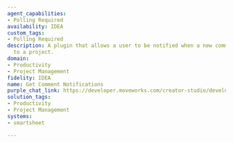 ```yaml
---
agent_capabilities:
- Polling Required
availability: IDEA
custom_tags:
- Polling Required
description: A plugin that allows a user to be notified when a new comment is added
  to a project.
domain:
- Productivity
- Project Management
fidelity: IDEA
name: Get Comment Notifications
purple_chat_link: https://developer.moveworks.com/creator-studio/developer-tools/purple-chat/?conversation=%7B%22startTimestamp%22%3A%2211%3A43+AM%22%2C%22messages%22%3A%5B%7B%22role%22%3A%22assistant%22%2C%22parts%22%3A%5B%7B%22reasoningSteps%22%3A%5B%7B%22status%22%3A%22success%22%2C%22richText%22%3A%22Trigger%3A+A+new+comment+is+added+to+a+project+on+Smartsheet.%22%7D%5D%7D%2C%7B%22richText%22%3A%22%3Cp%3ENew+comment+on+your+Smartsheet+project%3A%3Cbr%3E%3C%2Fp%3E%22%7D%2C%7B%22richText%22%3A%22%3Cb%3E%3Cp%3EProject%3A+Launch+Event+2023%3Cbr%3E%3C%2Fp%3E%3C%2Fb%3E%3Cbr%3E%3Cp%3E%3Cb%3EComment+by%3A%3C%2Fb%3E+Alex+Doe%3Cbr%3E%3Cb%3EComment%3A%3C%2Fb%3E+Can+we+update+the+timeline+for+vendor+confirmation%3F%3Cbr%3E%3C%2Fp%3E%22%7D%2C%7B%22buttons%22%3A%5B%7B%22style%22%3A%22filled%22%2C%22buttonText%22%3A%22Respond+to+Comment%22%7D%2C%7B%22style%22%3A%22outlined%22%2C%22buttonText%22%3A%22View+Project%22%7D%5D%7D%5D%7D%2C%7B%22role%22%3A%22assistant%22%2C%22parts%22%3A%5B%7B%22richText%22%3A%22%3Cp%3EPlease+type+your+response%3A%3Cbr%3E%3C%2Fp%3E%22%7D%5D%7D%2C%7B%22role%22%3A%22user%22%2C%22parts%22%3A%5B%7B%22richText%22%3A%22%3Cp%3EYes%2C+I%27ll+update+the+timeline+by+end+of+today.%3Cbr%3E%3C%2Fp%3E%22%7D%5D%7D%2C%7B%22role%22%3A%22assistant%22%2C%22parts%22%3A%5B%7B%22richText%22%3A%22%3Cp%3EYour+response%3A%3Cbr%3E%3C%2Fp%3E%22%7D%2C%7B%22richText%22%3A%22%3Cp%3EYes%2C+I%27ll+update+the+timeline+by+end+of+today.%3Cbr%3E%3C%2Fp%3E%22%7D%2C%7B%22buttons%22%3A%5B%7B%22style%22%3A%22filled%22%2C%22buttonText%22%3A%22Send+Response%22%7D%2C%7B%22style%22%3A%22outlined%22%2C%22buttonText%22%3A%22Edit+Response%22%7D%2C%7B%22style%22%3A%22outlined%22%2C%22buttonText%22%3A%22Cancel%22%7D%5D%7D%5D%7D%5D%7D
solution_tags:
- Productivity
- Project Management
systems:
- smartsheet

---
```

